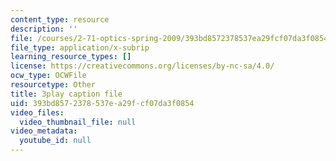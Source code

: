 ```yaml
---
content_type: resource
description: ''
file: /courses/2-71-optics-spring-2009/393bd8572378537ea29fcf07da3f0854_vcqPRPkyWPU.vtt
file_type: application/x-subrip
learning_resource_types: []
license: https://creativecommons.org/licenses/by-nc-sa/4.0/
ocw_type: OCWFile
resourcetype: Other
title: 3play caption file
uid: 393bd857-2378-537e-a29f-cf07da3f0854
video_files:
  video_thumbnail_file: null
video_metadata:
  youtube_id: null
---
```

